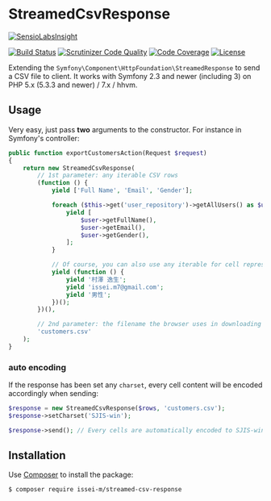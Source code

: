 StreamedCsvResponse
===================

[![SensioLabsInsight](https://insight.sensiolabs.com/projects/bf485e84-b260-4e4e-a752-e9f8fea1a8bb/small.png)](https://insight.sensiolabs.com/projects/bf485e84-b260-4e4e-a752-e9f8fea1a8bb)

[![Build Status](https://travis-ci.org/issei-m/StreamedCsvResponse.svg?branch=master)](https://travis-ci.org/issei-m/StreamedCsvResponse)
[![Scrutinizer Code Quality](https://scrutinizer-ci.com/g/issei-m/StreamedCsvResponse/badges/quality-score.png?b=master)](https://scrutinizer-ci.com/g/issei-m/StreamedCsvResponse/?branch=master)
[![Code Coverage](https://scrutinizer-ci.com/g/issei-m/StreamedCsvResponse/badges/coverage.png?b=master)](https://scrutinizer-ci.com/g/issei-m/StreamedCsvResponse/?branch=master)
[![License](https://poser.pugx.org/issei-m/streamed-csv-response/license.svg)](https://packagist.org/packages/issei-m/streamed-csv-response)

Extending the `Symfony\Component\HttpFoundation\StreamedResponse` to send a CSV file to client.
It works with Symfony 2.3 and newer (including 3) on PHP 5.x (5.3.3 and newer) / 7.x / hhvm.

Usage
-----

Very easy, just pass **two** arguments to the constructor. For instance in Symfony's controller:

```php
public function exportCustomersAction(Request $request)
{
    return new StreamedCsvResponse(
        // 1st parameter: any iterable CSV rows
        (function () {
            yield ['Full Name', 'Email', 'Gender'];

            foreach ($this->get('user_repository')->getAllUsers() as $user) {
                yield [
                    $user->getFullName(),
                    $user->getEmail(),
                    $user->getGender(),
                ];
            }

            // Of course, you can also use any iterable for cell representation
            yield (function () {
                yield '村澤 逸生';
                yield 'issei.m7@gmail.com';
                yield '男性';
            })();
        })(),

        // 2nd parameter: the filename the browser uses in downloading 
        'customers.csv'
    ); 
}
```

### auto encoding

If the response has been set any `charset`, every cell content will be encoded accordingly when sending:

```php
$response = new StreamedCsvResponse($rows, 'customers.csv');
$response->setCharset('SJIS-win');

$response->send(); // Every cells are automatically encoded to SJIS-win.
```

Installation
------------

Use [Composer] to install the package:

    $ composer require issei-m/streamed-csv-response

[Composer]: https://getcomposer.org
